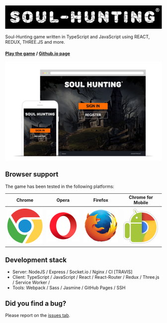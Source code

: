 ![Logo](docs/assets/logo.png)

Soul-Hunting game written in TypeScript and JavaScript using REACT, REDUX, THREE.JS and more.

#### [Play the game](https://www.soul-hunting.ru) / [Github.io page](https://vladpereskokov.github.io/soul-hunting/)

![Main](docs/assets/main.png)

## Browser support

The game has been tested in the following platforms:

Chrome | Opera | Firefox | Chrome for Mobile |
--- | --- | --- | --- |
![Chrome](./docs/assets/chrome.png) | ![Opera](docs/assets/opera.png) | ![Firefox](docs/assets/firefox.png) | ![Chrome for mobile](docs/assets/chrome_mobile.png) 

## Development stack
- Server: NodeJS / Express / Socket.io / Nginx / CI [TRAVIS]
- Client: TypeScript / JavaScript / React / React-Router / Redux / Three.js / Service Worker / 
- Tools: Webpack / Sass / Jasmine / GitHub Pages / SSH 

## Did you find a bug?

Please report on the [issues tab](https://github.com/vladpereskokov/soul-hunting/issues).
